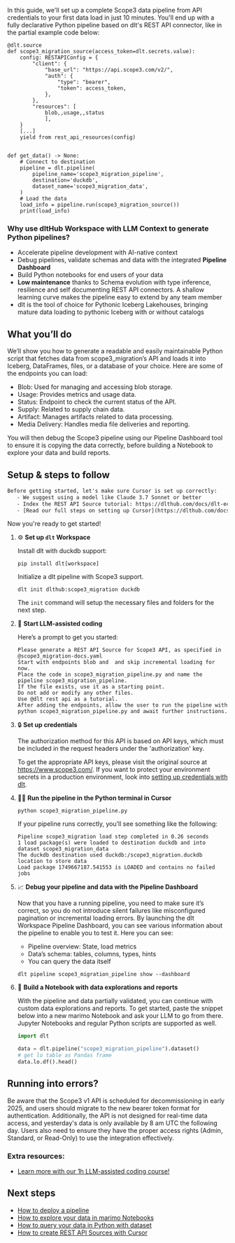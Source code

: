 In this guide, we'll set up a complete Scope3 data pipeline from API credentials to your first data load in just 10 minutes. You'll end up with a fully declarative Python pipeline based on dlt's REST API connector, like in the partial example code below:

```python-outcome
@dlt.source
def scope3_migration_source(access_token=dlt.secrets.value):
    config: RESTAPIConfig = {
        "client": {
            "base_url": "https://api.scope3.com/v2/",
            "auth": {
                "type": "bearer",
                "token": access_token,
            },
        },
        "resources": [
            blob,,usage,,status
            ],
    }
    [...]
    yield from rest_api_resources(config)


def get_data() -> None:
    # Connect to destination
    pipeline = dlt.pipeline(
        pipeline_name='scope3_migration_pipeline',
        destination='duckdb',
        dataset_name='scope3_migration_data', 
    )
    # Load the data
    load_info = pipeline.run(scope3_migration_source())
    print(load_info) 
```

### Why use dltHub Workspace with LLM Context to generate Python pipelines?

- Accelerate pipeline development with AI-native context
- Debug pipelines, validate schemas and data with the integrated **Pipeline Dashboard**
- Build Python notebooks for end users of your data
- **Low maintenance** thanks to Schema evolution with type inference, resilience and self documenting REST API connectors. A shallow learning curve makes the pipeline easy to extend by any team member
- dlt is the tool of choice for Pythonic Iceberg Lakehouses, bringing mature data loading to pythonic Iceberg with or without catalogs

## What you’ll do

We’ll show you how to generate a readable and easily maintainable Python script that fetches data from scope3_migration’s API and loads it into Iceberg, DataFrames, files, or a database of your choice. Here are some of the endpoints you can load:

- Blob: Used for managing and accessing blob storage.
- Usage: Provides metrics and usage data.
- Status: Endpoint to check the current status of the API.
- Supply: Related to supply chain data.
- Artifact: Manages artifacts related to data processing.
- Media Delivery: Handles media file deliveries and reporting.

You will then debug the Scope3 pipeline using our Pipeline Dashboard tool to ensure it is copying the data correctly, before building a Notebook to explore your data and build reports.

## Setup & steps to follow

```default
Before getting started, let's make sure Cursor is set up correctly:
   - We suggest using a model like Claude 3.7 Sonnet or better
   - Index the REST API Source tutorial: https://dlthub.com/docs/dlt-ecosystem/verified-sources/rest_api/ and add it to context as **@dlt rest api**
   - [Read our full steps on setting up Cursor](https://dlthub.com/docs/dlt-ecosystem/llm-tooling/cursor-restapi#23-configuring-cursor-with-documentation)
```

Now you're ready to get started!

1. ⚙️ **Set up `dlt` Workspace**
    
    Install dlt with duckdb support:
    ```shell
    pip install dlt[workspace]
    ```

    Initialize a dlt pipeline with Scope3 support.
    ```shell
    dlt init dlthub:scope3_migration duckdb
    ```

    The `init` command will setup the necessary files and folders for the next step.
    
2. 🤠 **Start LLM-assisted coding**
    
    Here’s a prompt to get you started:
    
    ```prompt
    Please generate a REST API Source for Scope3 API, as specified in @scope3_migration-docs.yaml 
    Start with endpoints blob and  and skip incremental loading for now. 
    Place the code in scope3_migration_pipeline.py and name the pipeline scope3_migration_pipeline. 
    If the file exists, use it as a starting point. 
    Do not add or modify any other files. 
    Use @dlt rest api as a tutorial. 
    After adding the endpoints, allow the user to run the pipeline with python scope3_migration_pipeline.py and await further instructions.
    ```

    
3. 🔒 **Set up credentials** 
    
    The authorization method for this API is based on API keys, which must be included in the request headers under the 'authorization' key.
    
    To get the appropriate API keys, please visit the original source at https://www.scope3.com/.
    If you want to protect your environment secrets in a production environment, look into [setting up credentials with dlt](https://dlthub.com/docs/walkthroughs/add_credentials).
    
4. 🏃‍♀️ **Run the pipeline in the Python terminal in Cursor**
    
    ```shell
    python scope3_migration_pipeline.py
    ```
    
    If your pipeline runs correctly, you’ll see something like the following:
    
    ```shell
    Pipeline scope3_migration load step completed in 0.26 seconds
    1 load package(s) were loaded to destination duckdb and into dataset scope3_migration_data
    The duckdb destination used duckdb:/scope3_migration.duckdb location to store data
    Load package 1749667187.541553 is LOADED and contains no failed jobs
    ```
    
5. 📈 **Debug your pipeline and data with the Pipeline Dashboard**

    Now that you have a running pipeline, you need to make sure it’s correct, so you do not introduce silent failures like misconfigured pagination or incremental loading errors. By launching the dlt Workspace Pipeline Dashboard, you can see various information about the pipeline to enable you to test it. Here you can see:
    - Pipeline overview: State, load metrics
    - Data’s schema: tables, columns, types, hints
    - You can query the data itself
    
    ```shell
    dlt pipeline scope3_migration_pipeline show --dashboard
    ```
    
6. 🐍 **Build a Notebook with data explorations and reports**

    With the pipeline and data partially validated, you can continue with custom data explorations and reports. To get started, paste the snippet below into a new marimo Notebook and ask your LLM to go from there. Jupyter Notebooks and regular Python scripts are supported as well.

    
    ```python
    import dlt

   data = dlt.pipeline("scope3_migration_pipeline").dataset()
   # get lo table as Pandas frame
   data.lo.df().head()
    ```

## Running into errors?

Be aware that the Scope3 v1 API is scheduled for decommissioning in early 2025, and users should migrate to the new bearer token format for authentication. Additionally, the API is not designed for real-time data access, and yesterday's data is only available by 8 am UTC the following day. Users also need to ensure they have the proper access rights (Admin, Standard, or Read-Only) to use the integration effectively.

### Extra resources:

- [Learn more with our 1h LLM-assisted coding course!](https://www.youtube.com/watch?v=GGid70rnJuM)

## Next steps

- [How to deploy a pipeline](https://dlthub.com/docs/walkthroughs/deploy-a-pipeline)
- [How to explore your data in marimo Notebooks](https://dlthub.com/docs/general-usage/dataset-access/marimo)
- [How to query your data in Python with dataset](https://dlthub.com/docs/general-usage/dataset-access/dataset)
- [How to create REST API Sources with Cursor](https://dlthub.com/docs/dlt-ecosystem/llm-tooling/cursor-restapi)